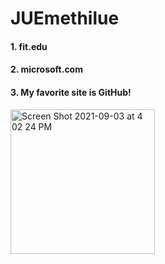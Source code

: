 <body background="https://raw.githubusercontent.com/JUEmethilue/MyFirstWebPage/master/background.jpg">
<h1>JUEmethilue</h1>

  <h4>1. fit.edu</h4>
  <h4>2. microsoft.com</h4>
  <h4>3. My favorite site is GitHub!</h4>


<img width="231" alt="Screen Shot 2021-09-03 at 4 02 24 PM" src="https://user-images.githubusercontent.com/90063189/132067925-fad6c721-1f83-45ad-b9f5-8816add77e32.png">
